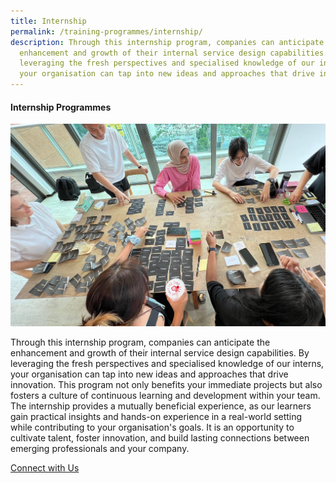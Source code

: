 ```yaml
---
title: Internship
permalink: /training-programmes/internship/
description: Through this internship program, companies can anticipate the
  enhancement and growth of their internal service design capabilities. By
  leveraging the fresh perspectives and specialised knowledge of our interns,
  your organisation can tap into new ideas and approaches that drive innovation.
---
```

#### **Internship Programmes** 

![](/images/Programmes/programmes_internship.jpg)

Through this internship program, companies can anticipate the enhancement and growth of their internal service design capabilities. By leveraging the fresh perspectives and specialised knowledge of our interns, your organisation can tap into new ideas and approaches that drive innovation. This program not only benefits your immediate projects but also fosters a culture of continuous learning and development within your team. The internship provides a mutually beneficial experience, as our learners gain practical insights and hands-on experience in a real-world setting while contributing to your organisation's goals. It is an opportunity to cultivate talent, foster innovation, and build lasting connections between emerging professionals and your company. 

<a target="_blank" href="/contact-us/">Connect with Us </a>